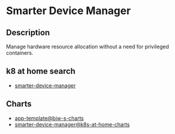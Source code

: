 # Smarter Device Manager

## Description

Manage hardware resource allocation without a need for privileged containers.

## k8 at home search

- [smarter-device-manager](https://nanne.dev/k8s-at-home-search/#/smarter-device-manager)

## Charts

- [app-template@bjw-s-charts](https://bjw-s.github.io/helm-charts/)
- [smarter-device-manager@k8s-at-home-charts](https://k8s-at-home.com/charts/)

